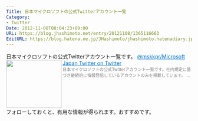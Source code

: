 ```yaml
---
Title: 日本マイクロソフトの公式Twitterアカウント一覧
Category:
- Twitter
Date: 2012-11-08T08:04:23+09:00
URL: https://blog.jhashimoto.net/entry/20121108/1365116663
EditURL: https://blog.hatena.ne.jp/JHashimoto/jhashimoto.hatenadiary.jp/atom/entry/12921228815717255584
---
```


日本マイクロソフトの公式Twitterアカウント一覧です。
<a href="https://twitter.com/mskkpr/microsoft-japan-twitter/members" target="_blank"><img class="alignleft" align="left" border="0" src="http://capture.heartrails.com/150x130/shadow?https://twitter.com/mskkpr/microsoft-japan-twitter/members" alt="" width="150" height="130" /></a><a style="color:#0070C5;" href="https://twitter.com/mskkpr/microsoft-japan-twitter/members" target="_blank">@mskkpr/Microsoft Japan Twitter on Twitter</a><a href="http://b.hatena.ne.jp/entry/https://twitter.com/mskkpr/microsoft-japan-twitter/members" target="_blank"><img border="0" src="http://b.hatena.ne.jp/entry/image/https://twitter.com/mskkpr/microsoft-japan-twitter/members" alt="" /></a><br><span style="color: #808080;font-size: 80%;">日本マイクロソフトの公式Twitterアカウント一覧です。社内規定に基づき継続的に情報発信しているアカウントのみを掲載しています。 ...</span><br style="clear:both;" />
フォローしておくと、有用な情報が得られます。おすすめです。
